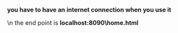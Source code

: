 **you have to have an internet connection when you use it**



\n the end point is **localhost:8090\home.html**
